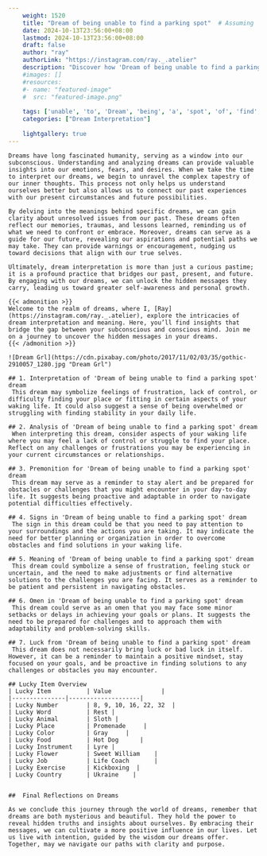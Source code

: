 ```yaml
---
    weight: 1520
    title: "Dream of being unable to find a parking spot"  # Assuming 'title' column exists
    date: 2024-10-13T23:56:00+08:00
    lastmod: 2024-10-13T23:56:00+08:00
    draft: false
    author: "ray"
    authorLink: "https://instagram.com/ray._.atelier"
    description: "Discover how 'Dream of being unable to find a parking spot' can interpret your future and uncover its significant meanings in your life."
    #images: []
    #resources:
    #- name: "featured-image"
    #  src: "featured-image.png"
    
    tags: ['unable', 'to', 'Dream', 'being', 'a', 'spot', 'of', 'find', 'parking']
    categories: ["Dream Interpretation"]
    
    lightgallery: true
---
```

    
    Dreams have long fascinated humanity, serving as a window into our subconscious. Understanding and analyzing dreams can provide valuable insights into our emotions, fears, and desires. When we take the time to interpret our dreams, we begin to unravel the complex tapestry of our inner thoughts. This process not only helps us understand ourselves better but also allows us to connect our past experiences with our present circumstances and future possibilities.
    
    By delving into the meanings behind specific dreams, we can gain clarity about unresolved issues from our past. These dreams often reflect our memories, traumas, and lessons learned, reminding us of what we need to confront or embrace. Moreover, dreams can serve as a guide for our future, revealing our aspirations and potential paths we may take. They can provide warnings or encouragement, nudging us toward decisions that align with our true selves.
    
    Ultimately, dream interpretation is more than just a curious pastime; it is a profound practice that bridges our past, present, and future. By engaging with our dreams, we can unlock the hidden messages they carry, leading us toward greater self-awareness and personal growth.
    
    {{< admonition >}}
    Welcome to the realm of dreams, where I, [Ray](https://instagram.com/ray._.atelier), explore the intricacies of dream interpretation and meaning. Here, you’ll find insights that bridge the gap between your subconscious and conscious mind. Join me on a journey to uncover the hidden messages in your dreams.
    {{< /admonition >}}
    
    ![Dream Grl](https://cdn.pixabay.com/photo/2017/11/02/03/35/gothic-2910057_1280.jpg "Dream Grl")
    
    ## 1. Interpretation of 'Dream of being unable to find a parking spot' dream
     This dream may symbolize feelings of frustration, lack of control, or difficulty finding your place or fitting in certain aspects of your waking life. It could also suggest a sense of being overwhelmed or struggling with finding stability in your daily life.
    
    ## 2. Analysis of 'Dream of being unable to find a parking spot' dream
     When interpreting this dream, consider aspects of your waking life where you may feel a lack of control or struggle to find your place. Reflect on any challenges or frustrations you may be experiencing in your current circumstances or relationships.
    
    ## 3. Premonition for 'Dream of being unable to find a parking spot' dream
     This dream may serve as a reminder to stay alert and be prepared for obstacles or challenges that you might encounter in your day-to-day life. It suggests being proactive and adaptable in order to navigate potential difficulties effectively.
    
    ## 4. Signs in 'Dream of being unable to find a parking spot' dream
     The sign in this dream could be that you need to pay attention to your surroundings and the actions you are taking. It may indicate the need for better planning or organization in order to overcome obstacles and find solutions in your waking life.
    
    ## 5. Meaning of 'Dream of being unable to find a parking spot' dream
     This dream could symbolize a sense of frustration, feeling stuck or uncertain, and the need to make adjustments or find alternative solutions to the challenges you are facing. It serves as a reminder to be patient and persistent in navigating obstacles.
    
    ## 6. Omen in 'Dream of being unable to find a parking spot' dream
     This dream could serve as an omen that you may face some minor setbacks or delays in achieving your goals or plans. It suggests the need to be prepared for challenges and to approach them with adaptability and problem-solving skills.
    
    ## 7. Luck from 'Dream of being unable to find a parking spot' dream
     This dream does not necessarily bring luck or bad luck in itself. However, it can be a reminder to maintain a positive mindset, stay focused on your goals, and be proactive in finding solutions to any challenges or obstacles you may encounter.
    
    ## Lucky Item Overview
    | Lucky Item          | Value              |
    |---------------|--------------------|
    | Lucky Number        | 8, 9, 10, 16, 22, 32  |
    | Lucky Word          | Rest |
    | Lucky Animal        | Sloth |
    | Lucky Place         | Promenade     |
    | Lucky Color         | Gray     |
    | Lucky Food          | Hot Dog      |
    | Lucky Instrument    | Lyre |
    | Lucky Flower        | Sweet William    |
    | Lucky Job           | Life Coach       |
    | Lucky Exercise      | Kickboxing  |
    | Lucky Country       | Ukraine    |
    
    
    ##  Final Reflections on Dreams
    
    As we conclude this journey through the world of dreams, remember that dreams are both mysterious and beautiful. They hold the power to reveal hidden truths and insights about ourselves. By embracing their messages, we can cultivate a more positive influence in our lives. Let us live with intention, guided by the wisdom our dreams offer. Together, may we navigate our paths with clarity and purpose.
    